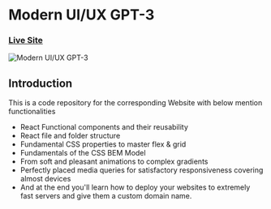 # Modern UI/UX GPT-3
### [Live Site](gpt-3-plum.vercel.app)

![Modern UI/UX GPT-3](https://i.ibb.co/TR5LW9z/image.png)

## Introduction
This is a code repository for the corresponding Website with below mention functionalities

- React Functional components and their reusability
- React file and folder structure
- Fundamental CSS properties to master flex & grid
- Fundamentals of the CSS BEM Model
- From soft and pleasant animations to complex gradients
- Perfectly placed media queries for satisfactory responsiveness covering almost devices
- And at the end you'll learn how to deploy your websites to extremely fast servers and give them a custom domain name.
